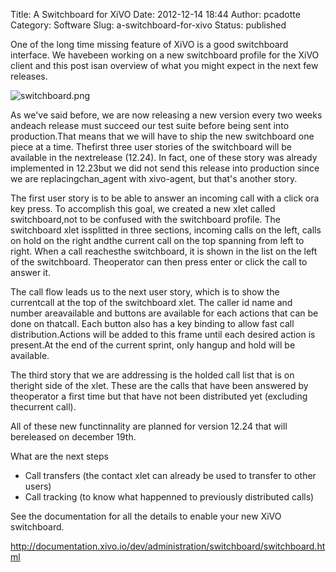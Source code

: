 Title: A Switchboard for XiVO
Date: 2012-12-14 18:44
Author: pcadotte
Category: Software
Slug: a-switchboard-for-xivo
Status: published

One of the long time missing feature of XiVO is a good switchboard
interface. We havebeen working on a new switchboard profile for the XiVO
client and this post isan overview of what you might expect in the next
few releases.

![switchboard.png](/public/.switchboard_m.jpg "switchboard.png, déc. 2012")

As we've said before, we are now releasing a new version every two weeks
andeach release must succeed our test suite before being sent into
production.That means that we will have to ship the new switchboard one
piece at a time. Thefirst three user stories of the switchboard will be
available in the nextrelease (12.24). In fact, one of these story was
already implemented in 12.23but we did not send this release into
production since we are replacingchan\_agent with xivo-agent, but that's
another story.

The first user story is to be able to answer an incoming call with a
click ora key press. To accomplish this goal, we created a new xlet
called switchboard,not to be confused with the switchboard profile. The
switchboard xlet issplitted in three sections, incoming calls on the
left, calls on hold on the right andthe current call on the top spanning
from left to right. When a call reachesthe switchboard, it is shown in
the list on the left of the switchboard. Theoperator can then press
enter or click the call to answer it.

The call flow leads us to the next user story, which is to show the
currentcall at the top of the switchboard xlet. The caller id name and
number areavailable and buttons are available for each actions that can
be done on thatcall. Each button also has a key binding to allow fast
call distribution.Actions will be added to this frame until each desired
action is present.At the end of the current sprint, only hangup and hold
will be available.

The third story that we are addressing is the holded call list that is
on theright side of the xlet. These are the calls that have been
answered by theoperator a first time but that have not been distributed
yet (excluding thecurrent call).

All of these new functinnality are planned for version 12.24 that will
bereleased on december 19th.

What are the next steps

-   Call transfers (the contact xlet can already be used to transfer to
    other users)
-   Call tracking (to know what happenned to previously
    distributed calls)

See the documentation for all the details to enable your new XiVO
switchboard.

<http://documentation.xivo.io/dev/administration/switchboard/switchboard.html>

</p>

